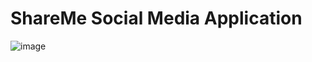 # ShareMe Social Media Application

![image](https://user-images.githubusercontent.com/88507336/226958809-1cdda642-f459-4853-ba09-109f12761ed8.png)


